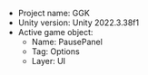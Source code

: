 <!-- UNITY CODE ASSIST INSTRUCTIONS START -->
- Project name: GGK
- Unity version: Unity 2022.3.38f1
- Active game object:
  - Name: PausePanel
  - Tag: Options
  - Layer: UI
<!-- UNITY CODE ASSIST INSTRUCTIONS END -->